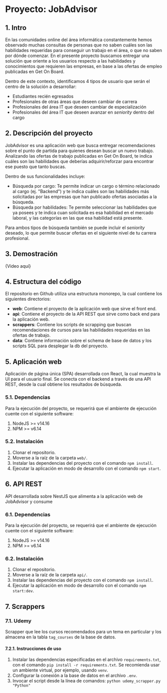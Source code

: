 # Proyecto: JobAdvisor

## 1. Intro

En las comunidades online del área informática constantemente hemos observado muchas consultas de personas que no saben cuáles son las habilidades requeridas para conseguir un trabajo en el área, o que no saben por dónde comenzar. En el presente proyecto buscamos entregar una solución que oriente a los usuarios respecto a las habilidades y conocimientos que requieren las empresas, en base a las ofertas de empleo publicadas en Get On Board.

Dentro de este contexto, identificamos 4 tipos de usuario que serán el centro de la solución a desarrollar:
- Estudiantes recién egresados
- Profesionales de otras áreas que deseen cambiar de carrera
- Profesionales del área IT que deseen cambiar de especialización
- Profesionales del área IT que deseen avanzar en _seniority_ dentro del cargo

## 2. Descripción del proyecto

JobAdvisor es una aplicación web que busca entregar recomendaciones sobre el punto de partida para quienes desean buscar un nuevo trabajo. Analizando las ofertas de trabajo publicadas en Get On Board, te indica cuáles son las habilidades que deberías adquirir/reforzar para encontrar ese puesto que tanto buscas.

Dentro de sus funcionalidades incluye:

- Búsqueda por cargo: Te permite indicar un cargo o término relacionado al cargo (ej. "Backend") y te indica cuáles son las habilidades más solicitadas por las empresas que han publicado ofertas asociadas a la búsqueda.
- Búsqueda por habilidades: Te permite seleccionar las habilidades que ya posees y te indica cuan solicitada es esa habilidad en el mercado laboral, y las categorías en las que esa habilidad está presente.

Para ambos tipos de búsqueda también se puede incluir el _seniority_ deseado, lo que permite buscar ofertas en el siguiente nivel de tu carrera profesional.

## 3. Demostración

{Video aquí}

## 4. Estructura del código

El repositorio en Github utiliza una estructura monorepo, la cual contiene los siguientes directorios:

- **web**: Contiene el proyecto de la aplicación web que sirve el front end.
- **api**: Contiene el proyecto de la API REST que sirve como back end para la aplicación web.
- **scrappers**: Contiene los scripts de scrapping que buscan recomendaciones de cursos para las habilidades requeridas en las ofertas de trabajo.
- **data**: Contiene información sobre el schema de base de datos y los scripts SQL para desplegar la db del proyecto.

## 5. Aplicación web

Aplicación de página única (SPA) desarrollada con React, la cual muestra la UI para el usuario final. Se conecta con el backend a través de una API REST, desde la cual obtiene los resultados de búsqueda.

### 5.1. Dependencias

Para la ejecución del proyecto, se requerirá que el ambiente de ejecución cuente con el siguiente software:

1. NodeJS >= v14.16
2. NPM >= v6.14

### 5.2. Instalación

1. Clonar el repositorio.
2. Moverse a la raíz de la carpeta `web/`.
3. Instalar las dependencias del proyecto con el comando `npm install`.
4. Ejecutar la aplicación en modo de desarrollo con el comando `npm start`.


## 6. API REST

API desarrollada sobre NestJS que alimenta a la aplicación web de JobAdvisor y consume 

### 6.1. Dependencias

Para la ejecución del proyecto, se requerirá que el ambiente de ejecución cuente con el siguiente software:

1. NodeJS >= v14.16
2. NPM >= v6.14


### 6.2. Instalación

1. Clonar el repositorio.
2. Moverse a la raíz de la carpeta `api/`.
3. Instalar las dependencias del proyecto con el comando `npm install`.
4. Ejecutar la aplicación en modo de desarrollo con el comando `npm start:dev`.


## 7. Scrappers

### 7.1. Udemy

Scrapper que lee los cursos recomendados para un tema en particular y los almacena en la tabla `tag_courses` de la base de datos.

#### 7.2.1. Instrucciones de uso

1. Instalar las dependencias especificadas en el archivo `requirements.txt`, con el comando `pip install -r requirements.txt`. Se recomienda usar un ambiente virtual, por ejemplo, usando `venv`.
2. Configurar la conexión a la base de datos en el archivo `.env`.
3. Invocar el script desde la línea de comandos: `python udemy_scrapper.py "Python"`
